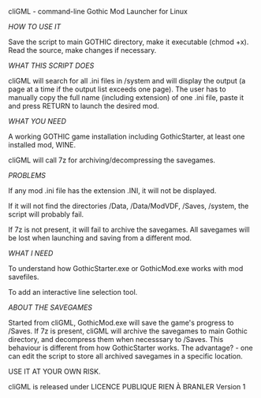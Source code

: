 cliGML - command-line Gothic Mod Launcher for Linux

*HOW TO USE IT*

Save the script to main GOTHIC directory, make it executable (chmod +x). Read the source, make changes if necessary.

*WHAT THIS SCRIPT DOES*

cliGML will search for all .ini files in /system and will display the output (a page at a time if the output list exceeds one page). The user has to manually copy the full name (including extension) of one .ini file, paste it and press RETURN to launch the desired mod.

*WHAT YOU NEED*

A working GOTHIC game installation including GothicStarter, at least one installed mod, WINE.

cliGML will call 7z for archiving/decompressing the savegames.

*PROBLEMS*

If any mod .ini file has the extension .INI, it will not be displayed.

If it will not find the directories /Data, /Data/ModVDF, /Saves, /system, the script will probably fail.

If 7z is not present, it will fail to archive the savegames. All savegames will be lost when launching  and saving from a different mod.

*WHAT I NEED*

To understand how GothicStarter.exe or GothicMod.exe works with mod savefiles.

To add an interactive line selection tool.

*ABOUT THE SAVEGAMES*

Started from cliGML, GothicMod.exe will save the game's progress to /Saves. If 7z is present, cliGML will archive the savegames to main Gothic directory, and decompress them when necesssary to /Saves. This behaviour is different from how GothicStarter works. The advantage? - one can edit the script to store all archived savegames in a specific location.

USE IT AT YOUR OWN RISK.

cliGML is released under LICENCE PUBLIQUE RIEN À BRANLER Version 1
